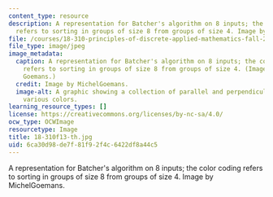 ```yaml
---
content_type: resource
description: A representation for Batcher's algorithm on 8 inputs; the color coding
  refers to sorting in groups of size 8 from groups of size 4. Image by MichelGoemans.
file: /courses/18-310-principles-of-discrete-applied-mathematics-fall-2013/6ca30d98de7f81f92f4c6422df8a44c5_18-310f13-th.jpg
file_type: image/jpeg
image_metadata:
  caption: A representation for Batcher's algorithm on 8 inputs; the color coding
    refers to sorting in groups of size 8 from groups of size 4. (Image by Michel
    Goemans.)
  credit: Image by MichelGoemans.
  image-alt: A graphic showing a collection of parallel and perpendicular lines of
    various colors.
learning_resource_types: []
license: https://creativecommons.org/licenses/by-nc-sa/4.0/
ocw_type: OCWImage
resourcetype: Image
title: 18-310f13-th.jpg
uid: 6ca30d98-de7f-81f9-2f4c-6422df8a44c5
---
```

A representation for Batcher's algorithm on 8 inputs; the color coding refers to sorting in groups of size 8 from groups of size 4. Image by MichelGoemans.